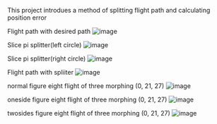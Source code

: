 This project introdues a method of splitting flight path and calculating position error

Flight path with desired path
![image]()

Slice pi splitter(left circle)
![image]()

Slice pi splitter(right circle)
![image]()

Flight path with spliiter
![image]()

normal figure eight flight of three morphing (0, 21, 27)
![image]()

oneside figure eight flight of three morphing (0, 21, 27)
![image]()

twosides figure eight flight of three morphing (0, 21, 27)
![image]()
